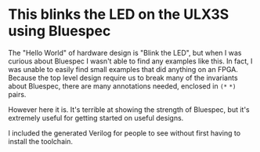# This blinks the LED on the ULX3S using Bluespec

The "Hello World" of hardware design is "Blink the LED", but when I
was curious about Bluespec I wasn't able to find any examples like
this.  In fact, I was unable to easily find small examples that did
anything on an FPGA.  Because the top level design require us to break
many of the invariants about Bluespec, there are many annotations
needed, enclosed in `(*` `*)` pairs.

However here it is.  It's terrible at showing the strength of
Bluespec, but it's extremely useful for getting started on useful
designs.

I included the generated Verilog for people to see without first
having to install the toolchain.
